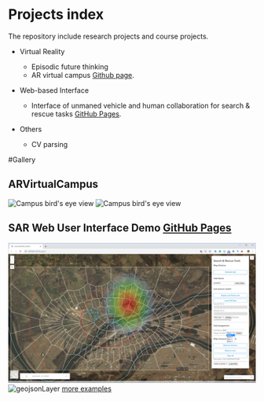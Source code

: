 # Projects index
The repository include research projects and course projects.
- Virtual Reality
	- Episodic future thinking
	- AR virtual campus [Github page](https://github.com/wtianzi/ARVirtualCampus).

- Web-based Interface
	- Interface of unmaned vehicle and human collaboration for search & rescue tasks [GitHub Pages](https://github.com/wtianzi/SARWeb).

- Others
	- CV parsing


#Gallery

## ARVirtualCampus
![Campus bird's eye view](https://github.com/wtianzi/ARVirtualCampus/blob/master/example/giphy(1).gif)
![Campus bird's eye view](https://github.com/wtianzi/ARVirtualCampus/blob/master/example/giphy(2).gif)

## SAR Web User Interface Demo [GitHub Pages](https://github.com/wtianzi/SARWeb)
![Web interface](https://github.com/wtianzi/SARWeb/blob/watershed/screen/step6_assign_teams.png)
![geojsonLayer](https://github.com/wtianzi/SARWeb/blob/master/screen/heatmap_esri.png)
[more examples](https://github.com/wtianzi/SARWeb/blob/master/screen/)
